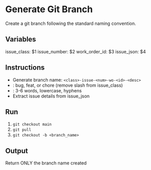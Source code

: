 # Generate Git Branch

Create a git branch following the standard naming convention.

## Variables
issue_class: $1
issue_number: $2
work_order_id: $3
issue_json: $4

## Instructions

- Generate branch name: `<class>-issue-<num>-wo-<id>-<desc>`
- <class>: bug, feat, or chore (remove slash from issue_class)
- <desc>: 3-6 words, lowercase, hyphens
- Extract issue details from issue_json

## Run

1. `git checkout main`
2. `git pull`
3. `git checkout -b <branch_name>`

## Output

Return ONLY the branch name created
